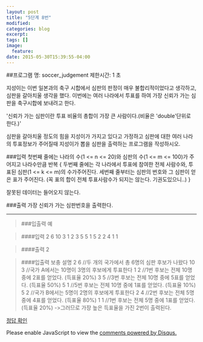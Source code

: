 ```yaml
---
layout: post
title: "5단계 8번"
modified:
categories: blog
excerpt:
tags: []
image:
  feature:
date: 2015-05-30T15:39:55-04:00
---
```


##프로그램 명: soccer_judgement 
제한시간: 1 초

지성이는 이번 일본과의 축구 시합에서 심판의 판정이 매우 불합리적이었다고 생각하고, 심판을 갈아치울 생각을 했다. 이번에는 여러 나라에서 투표를 하여 가장 신뢰가 가는 심판을 축구시합에 보내려고 한다. 

'신뢰가 가는 심판이란 투표 비율의 총합이 가장 큰 사람이다.(비율은 'double'단위로 한다.)' 

심판을 갈아치울 정도의 힘을 지성이가 가지고 있다고 가정하고 심판에 대한 여러 나라의 투표정보가 주어질때 지성이가 뽑을 심판을 출력하는 프로그램을 작성하시오.

###입력
첫번째 줄에는 나라의 수(1 <= n <= 20)와 심판의 수(1 <= m <= 100)가 주어지고
나라수만큼 반복
{
두번째 줄에는 각 나라에서 투표에 참여한 전체 사람수와, 투표된 심판(1 <= k <= m)의 수가주어진다.
세번째 줄부터는 심판의 번호와 그 심판이 얻은 표가 주어진다. (꼭 표의 합이 전체 투표사람수가 되지는 않는다. 기권도있으니..)
}

잘못된 데이터는 들어오지 않는다. 

###출력
가장 신뢰가 가는 심판번호을 출력한다. 

-------
> ###입출력 예

> ####입력
2 6
10 3
1 2
3 5
5 1
5 2
2 4
1 1


> ####출력
2

> ####입출력 보충 설명
2 6            //두 개의 국가에서 총 6명의 심판 후보가 나왔다 
10 3           //국가 A에서는 10명이 3명의 후보에게 투표한다 
1 2            //1번 후보는 전체 10명 중에 2표를 얻었다. (득표율 20%) 
3 5            //3번 후보는 전체 10명 중에 5표를 얻었다. (득표율 50%) 
5 1            //5번 후보는 전체 10명 중에 1표를 얻었다. (득표율 10%) 
5 2            //국가 B에서는 5명이 2명의 후보에게 투표한다 
2 4            //2번 후보는 전체 5명 중에 4표를 얻었다. (득표율 80%) 
1 1            //1번 후보는 전체 5명 중에 1표를 얻었다. (득표율 20%) 
->그러므로 가장 높은 득표율을 가진 2번이 출력된다.

[정답 확인]

[정답 확인]: http://183.106.113.109/judgeonline/showmessage.php?pname=soccer_judgement

<div id="disqus_thread"></div>
<script type="text/javascript">
    /* * * CONFIGURATION VARIABLES * * */
    var disqus_shortname = 'junyoung0225';
    
    /* * * DON'T EDIT BELOW THIS LINE * * */
    (function() {
        var dsq = document.createElement('script'); dsq.type = 'text/javascript'; dsq.async = true;
        dsq.src = '//' + disqus_shortname + '.disqus.com/embed.js';
        (document.getElementsByTagName('head')[0] || document.getElementsByTagName('body')[0]).appendChild(dsq);
    })();
</script>
<noscript>Please enable JavaScript to view the <a href="https://disqus.com/?ref_noscript" rel="nofollow">comments powered by Disqus.</a></noscript>
